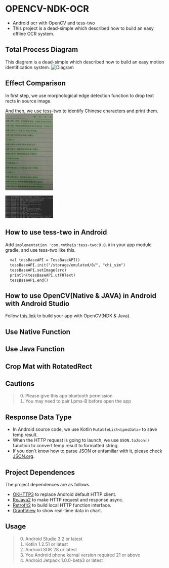# OPENCV-NDK-OCR
* Android ocr with OpenCV and tess-two
* This project is a dead-simple which described how to build an easy offline OCR system.

## Total Process Diagram
This diagram is a dead-simple which described how to build an easy motion identification system.
![Diagram](imgs/diagram.png)

## Effect Comparison
In first step, we use morphological edge detection function to drop text rects in source image.

And then, we use tess-two to identify Chinese characters and print them.
<img src="images/RECT_RESULT.jpg" width="30%" height="30%">

<img src="images/OCR_RESULT.png" width="30%" height="30%">

## How to use tess-two in Android
Add `implementation 'com.rmtheis:tess-two:9.0.0` in your app module gradle, and use tess-two like this.

      val tessBaseAPI = TessBaseAPI()
      tessBaseAPI.init("/storage/emulated/0/", "chi_sim")
      tessBaseAPI.setImage(src)
      println(tessBaseAPI.utF8Text)
      tessBaseAPI.end()

## How to use OpenCV(Native & JAVA) in Android with Android Studio
Follow [this link](http://dkhoa.me/post/opencv_android_studio_ndk/) to build your app with OpenCV(NDK & Java).

## Use Native Function

## Use Java Function

## Crop Mat with RotatedRect

## Cautions
> 0.   Please give this app bluetooth permission
> 1.   You may need to pair Lpms-B before open the app

## Response Data Type
* In Android source code, we use Kotlin `MutableList<LpmsData>` to save temp result.
* When the HTTP request is going to launch, we use `GSON.toJson()` function to convert temp result to formatted string.
* If you don't know how to parse JSON or unfamiliar with it, please check [JSON.org](http://www.json.org/).

## Project Dependences
The project dependences are as follows.
* [OKHTTP3](https://github.com/square/okhttp) to replace Android default HTTP client.
* [RxJava2](https://github.com/ReactiveX/RxJava) to make HTTP request and response async.
* [Retrofit2](https://github.com/square/retrofit) to build local HTTP function interface.
* [GraphView](https://github.com/jjoe64/GraphView) to show real-time data in chart.

## Usage
> 0.   Android Studio 3.2 or latest
> 1.   Kotlin 1.2.51 or latest
> 2.   Android SDK 28 or latest
> 3.   You Android phone kernal version required 21 or above
> 4.   Android Jetpack 1.0.0-beta3 or latest
